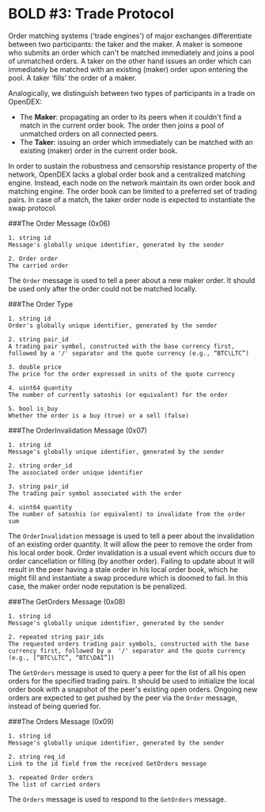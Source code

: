 # BOLD #3: Trade Protocol

Order matching systems ('trade engines') of major exchanges differentiate between two participants: the taker and the maker. A maker is someone who submits an order which can't be matched immediately and joins a pool of unmatched orders. A taker on the other hand issues an order which can immediately be matched with an existing (maker) order upon entering the pool. A taker ‘fills’ the order of a maker.

Analogically, we distinguish between two types of participants in a trade on OpenDEX:

* The **Maker**: propagating an order to its peers when it couldn't find a match in the current order book. The order then joins a pool of unmatched orders on all connected peers. 
* The **Taker**: issuing an order which immediately can be matched with an existing (maker) order in the current order book.

In order to sustain the robustness and censorship resistance property of the network, OpenDEX lacks a global order book and a centralized matching engine. Instead, each node on the network maintain its own order book and matching engine. The order book can be limited to a preferred set of trading pairs. In case of a match, the taker order node is expected to instantiate the swap protocol.

###The Order Message (0x06)

    1. string id 
	Message's globally unique identifier, generated by the sender 

	2. Order order
	The carried order 

The `Order` message is used to tell a peer about a new maker order. It should be used only after the order could not be matched locally. 

###The Order Type

	1. string id
	Order's globally unique identifier, generated by the sender 

    2. string pair_id
    A trading pair symbol, constructed with the base currency first, followed by a '/' separator and the quote currency (e.g., “BTC\LTC”)

    3. double price
    The price for the order expressed in units of the quote currency

    4. uint64 quantity
    The number of currently satoshis (or equivalent) for the order

    5. bool is_buy
    Whether the order is a buy (true) or a sell (false)

###The OrderInvalidation Message (0x07)

	1. string id
	Message's globally unique identifier, generated by the sender 

    2. string order_id
    The associated order unique identifier

    3. string pair_id
    The trading pair symbol associated with the order

    4. uint64 quantity
    The number of satoshis (or equivalent) to invalidate from the order sum

The `OrderInvalidation` message is used to tell a peer about the invalidation of an existing order quantity. It will allow the peer to remove the order from his local order book. Order invalidation is a usual event which occurs due to order cancellation or filling (by another order). Failing to update about it will result in the peer having a stale order in his local order book, which he might fill and instantiate a swap procedure which is doomed to fail. In this case, the maker order node reputation is be penalized. 

###The GetOrders Message (0x08)

	1. string id
	Message's globally unique identifier, generated by the sender 

    2. repeated string pair_ids
    The requested orders trading pair symbols, constructed with the base currency first, followed by a  '/' separator and the quote currency (e.g., [“BTC\LTC”, “BTC\DAI”])

The `GetOrders` message is used to query a peer for the list of all his open orders for the specified trading pairs. It should be used to initialize the local order book with a snapshot of the peer's existing open orders. Ongoing new orders are expected to get pushed by the peer via the `Order` message, instead of being queried for. 

###The Orders Message (0x09)

	1. string id
	Message's globally unique identifier, generated by the sender 

    2. string req_id
    Link to the id field from the received GetOrders message

    3. repeated Order orders
    The list of carried orders

The `Orders` message is used to respond to the `GetOrders` message.

